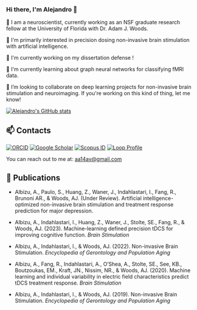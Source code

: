 ### Hi there, I'm Alejandro 👋
<!--
**aa14av/aa14av** is a ✨ _special_ ✨ repository because its `README.md` (this file) appears on your GitHub profile. 
-->

:brain: I am a neuroscientist, currently working as an NSF graduate research fellow at the University of Florida with Dr. Adam J. Woods.

🤔 I'm primarily interested in precision dosing non-invasive brain stimulation with artificial intelligence.

🔭 I'm currently working on my dissertation defense !

🌱 I'm currently learning about graph neural networks for classifying fMRI data.

👯 I’m looking to collaborate on deep learning projects for non-invasive brain stimulation and neuroimaging. If you're working on this kind of thing, let me know!

[![Alejandro's GitHub stats](https://github-readme-stats.vercel.app/api?username=aa14av&show_icons=true&theme=blue-green)](https://github.com/anuraghazra/github-readme-stats) 

## 📫 Contacts
[![ORCID](https://img.shields.io/badge/ORCID-0000--0003--2727--6616-brightgreen?style=flat-square.svg)](https://orcid.org/0000-0003-2727-6616)
[![Google Scholar](https://img.shields.io/badge/Google-Scholar-blue?style=flat-square.svg)](https://scholar.google.com/citations?user=zrfhICYAAAAJ&hl=en&oi=ao)
[![Scopus ID](https://img.shields.io/badge/Scopus_Author_ID-57204573302-red)](https://www.scopus.com/authid/detail.uri?authorId=57204573302)
[![Loop Profile](https://img.shields.io/badge/Loop_Profile-974285-orange)](https://loop.frontiersin.org/people/974285/overview)

You can reach out to me at: [aa14av@gmail.com](mailto:aa14av@gmail.com)

## :newspaper: Publications

- Albizu, A., Paulo, S., Huang, Z., Waner, J., Indahlastari, I., Fang, R., Brunoni AR., & Woods, AJ. (Under Review). Artificial intelligence-optimized non-invasive brain stimulation and treatment response prediction for major depression.

- Albizu, A., Indahlastari, I., Huang, Z., Waner, J., Stolte, SE., Fang, R., & Woods, AJ. (2023). Machine-learning defined precision tDCS for improving cognitive function. *Brain Stimulation*

- Albizu, A., Indahlastari, I., & Woods, AJ. (2022). Non-invasive Brain Stimulation. *Encyclopedia of Gerontology and Population Aging*

- Albizu, A., Fang, R., Indahlastari, A., O’Shea, A., Stolte, SE., See, KB., Boutzoukas, EM., Kraft, JN., Nissim, NR., & Woods, AJ. (2020). Machine learning and individual variability in electric field characteristics predict tDCS treatment response. *Brain Stimulation* 

- Albizu, A., Indahlastari, I., & Woods, AJ. (2019). Non-invasive Brain Stimulation. *Encyclopedia of Gerontology and Population Aging*
